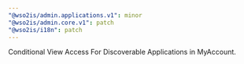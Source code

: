 ```yaml
---
"@wso2is/admin.applications.v1": minor
"@wso2is/admin.core.v1": patch
"@wso2is/i18n": patch
---
```


Conditional View Access For Discoverable Applications in MyAccount.
